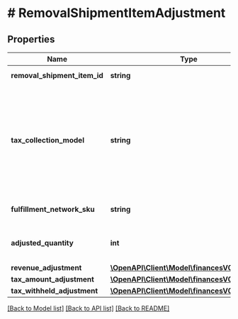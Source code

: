# # RemovalShipmentItemAdjustment

## Properties

Name | Type | Description | Notes
------------ | ------------- | ------------- | -------------
**removal_shipment_item_id** | **string** | An identifier for an item in a removal shipment. | [optional]
**tax_collection_model** | **string** | The tax collection model applied to the item.  Possible values:  * MarketplaceFacilitator - Tax is withheld and remitted to the taxing authority by Amazon on behalf of the seller.  * Standard - Tax is paid to the seller and not remitted to the taxing authority by Amazon. | [optional]
**fulfillment_network_sku** | **string** | The Amazon fulfillment network SKU for the item. | [optional]
**adjusted_quantity** | **int** | Adjusted quantity of removal shipmentItemAdjustment items. | [optional]
**revenue_adjustment** | [**\OpenAPI\Client\Model\financesV0\Currency**](Currency.md) |  | [optional]
**tax_amount_adjustment** | [**\OpenAPI\Client\Model\financesV0\Currency**](Currency.md) |  | [optional]
**tax_withheld_adjustment** | [**\OpenAPI\Client\Model\financesV0\Currency**](Currency.md) |  | [optional]

[[Back to Model list]](../../README.md#models) [[Back to API list]](../../README.md#endpoints) [[Back to README]](../../README.md)
